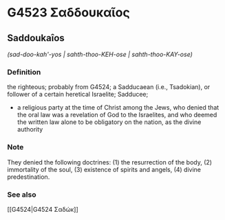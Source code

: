 # G4523 Σαδδουκαῖος

## Saddoukaîos

_(sad-doo-kah'-yos | sahth-thoo-KEH-ose | sahth-thoo-KAY-ose)_

### Definition

the righteous; probably from G4524; a Sadducaean (i.e., Tsadokian), or follower of a certain heretical Israelite; Sadducee; 

- a religious party at the time of Christ among the Jews, who denied that the oral law was a revelation of God to the Israelites, and who deemed the written law alone to be obligatory on the nation, as the divine authority

### Note

They denied the following doctrines: (1) the resurrection of the body, (2) immortality of the soul, (3) existence of spirits and angels, (4) divine predestination.

### See also

[[G4524|G4524 Σαδώκ]]
